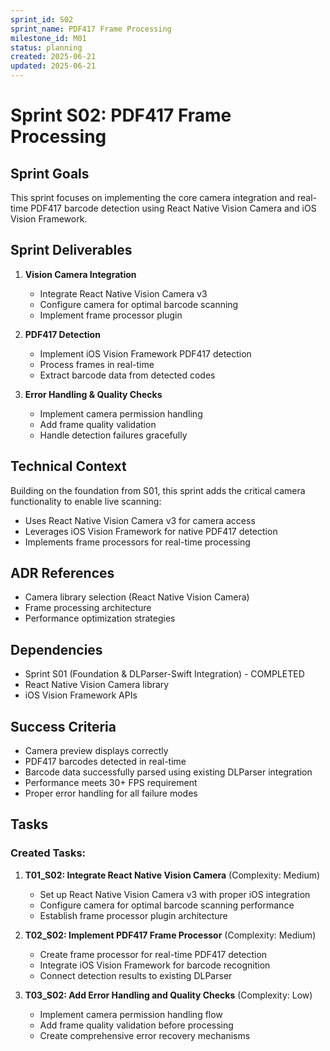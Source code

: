 ```yaml
---
sprint_id: S02
sprint_name: PDF417 Frame Processing
milestone_id: M01
status: planning
created: 2025-06-21
updated: 2025-06-21
---
```


# Sprint S02: PDF417 Frame Processing

## Sprint Goals

This sprint focuses on implementing the core camera integration and real-time PDF417 barcode detection using React Native Vision Camera and iOS Vision Framework.

## Sprint Deliverables

1. **Vision Camera Integration**
   - Integrate React Native Vision Camera v3
   - Configure camera for optimal barcode scanning
   - Implement frame processor plugin

2. **PDF417 Detection**
   - Implement iOS Vision Framework PDF417 detection
   - Process frames in real-time
   - Extract barcode data from detected codes

3. **Error Handling & Quality Checks**
   - Implement camera permission handling
   - Add frame quality validation
   - Handle detection failures gracefully

## Technical Context

Building on the foundation from S01, this sprint adds the critical camera functionality to enable live scanning:
- Uses React Native Vision Camera v3 for camera access
- Leverages iOS Vision Framework for native PDF417 detection
- Implements frame processors for real-time processing

## ADR References

- Camera library selection (React Native Vision Camera)
- Frame processing architecture
- Performance optimization strategies

## Dependencies

- Sprint S01 (Foundation & DLParser-Swift Integration) - COMPLETED
- React Native Vision Camera library
- iOS Vision Framework APIs

## Success Criteria

- Camera preview displays correctly
- PDF417 barcodes detected in real-time
- Barcode data successfully parsed using existing DLParser integration
- Performance meets 30+ FPS requirement
- Proper error handling for all failure modes

## Tasks

### Created Tasks:

1. **T01_S02: Integrate React Native Vision Camera** (Complexity: Medium)
   - Set up React Native Vision Camera v3 with proper iOS integration
   - Configure camera for optimal barcode scanning performance
   - Establish frame processor plugin architecture

2. **T02_S02: Implement PDF417 Frame Processor** (Complexity: Medium)
   - Create frame processor for real-time PDF417 detection
   - Integrate iOS Vision Framework for barcode recognition
   - Connect detection results to existing DLParser

3. **T03_S02: Add Error Handling and Quality Checks** (Complexity: Low)
   - Implement camera permission handling flow
   - Add frame quality validation before processing
   - Create comprehensive error recovery mechanisms